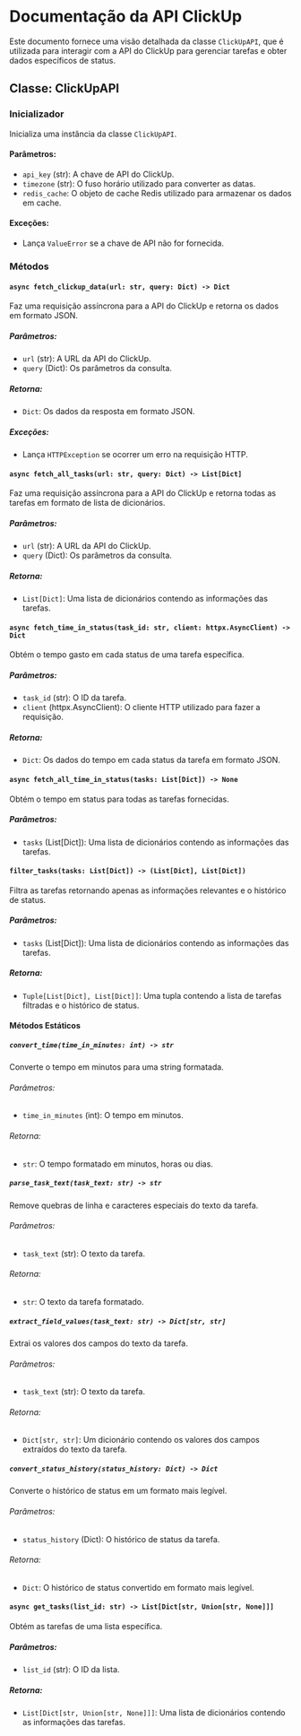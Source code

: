 # Documentação da API ClickUp

Este documento fornece uma visão detalhada da classe `ClickUpAPI`, que é utilizada para interagir com a API do ClickUp para gerenciar tarefas e obter dados específicos de status.

## Classe: ClickUpAPI

### Inicializador
Inicializa uma instância da classe `ClickUpAPI`.

#### Parâmetros:
- `api_key` (str): A chave de API do ClickUp.
- `timezone` (str): O fuso horário utilizado para converter as datas.
- `redis_cache`: O objeto de cache Redis utilizado para armazenar os dados em cache.

#### Exceções:
- Lança `ValueError` se a chave de API não for fornecida.

### Métodos

#### `async fetch_clickup_data(url: str, query: Dict) -> Dict`
Faz uma requisição assíncrona para a API do ClickUp e retorna os dados em formato JSON.

##### Parâmetros:
- `url` (str): A URL da API do ClickUp.
- `query` (Dict): Os parâmetros da consulta.

##### Retorna:
- `Dict`: Os dados da resposta em formato JSON.

##### Exceções:
- Lança `HTTPException` se ocorrer um erro na requisição HTTP.

#### `async fetch_all_tasks(url: str, query: Dict) -> List[Dict]`
Faz uma requisição assíncrona para a API do ClickUp e retorna todas as tarefas em formato de lista de dicionários.

##### Parâmetros:
- `url` (str): A URL da API do ClickUp.
- `query` (Dict): Os parâmetros da consulta.

##### Retorna:
- `List[Dict]`: Uma lista de dicionários contendo as informações das tarefas.

#### `async fetch_time_in_status(task_id: str, client: httpx.AsyncClient) -> Dict`
Obtém o tempo gasto em cada status de uma tarefa específica.

##### Parâmetros:
- `task_id` (str): O ID da tarefa.
- `client` (httpx.AsyncClient): O cliente HTTP utilizado para fazer a requisição.

##### Retorna:
- `Dict`: Os dados do tempo em cada status da tarefa em formato JSON.

#### `async fetch_all_time_in_status(tasks: List[Dict]) -> None`
Obtém o tempo em status para todas as tarefas fornecidas.

##### Parâmetros:
- `tasks` (List[Dict]): Uma lista de dicionários contendo as informações das tarefas.

#### `filter_tasks(tasks: List[Dict]) -> (List[Dict], List[Dict])`
Filtra as tarefas retornando apenas as informações relevantes e o histórico de status.

##### Parâmetros:
- `tasks` (List[Dict]): Uma lista de dicionários contendo as informações das tarefas.

##### Retorna:
- `Tuple[List[Dict], List[Dict]]`: Uma tupla contendo a lista de tarefas filtradas e o histórico de status.

#### Métodos Estáticos

##### `convert_time(time_in_minutes: int) -> str`
Converte o tempo em minutos para uma string formatada.

###### Parâmetros:
- `time_in_minutes` (int): O tempo em minutos.

###### Retorna:
- `str`: O tempo formatado em minutos, horas ou dias.

##### `parse_task_text(task_text: str) -> str`
Remove quebras de linha e caracteres especiais do texto da tarefa.

###### Parâmetros:
- `task_text` (str): O texto da tarefa.

###### Retorna:
- `str`: O texto da tarefa formatado.

##### `extract_field_values(task_text: str) -> Dict[str, str]`
Extrai os valores dos campos do texto da tarefa.

###### Parâmetros:
- `task_text` (str): O texto da tarefa.

###### Retorna:
- `Dict[str, str]`: Um dicionário contendo os valores dos campos extraídos do texto da tarefa.

##### `convert_status_history(status_history: Dict) -> Dict`
Converte o histórico de status em um formato mais legível.

###### Parâmetros:
- `status_history` (Dict): O histórico de status da tarefa.

###### Retorna:
- `Dict`: O histórico de status convertido em formato mais legível.

#### `async get_tasks(list_id: str) -> List[Dict[str, Union[str, None]]]`
Obtém as tarefas de uma lista específica.

##### Parâmetros:
- `list_id` (str): O ID da lista.

##### Retorna:
- `List[Dict[str, Union[str, None]]]`: Uma lista de dicionários contendo as informações das tarefas.
